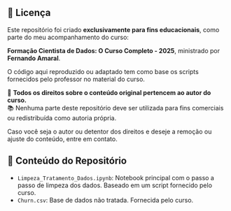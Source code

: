 ## 📄 Licença

Este repositório foi criado **exclusivamente para fins educacionais**, como parte do meu acompanhamento do curso:

**Formação Cientista de Dados: O Curso Completo - 2025**, ministrado por **Fernando Amaral**.

O código aqui reproduzido ou adaptado tem como base os scripts fornecidos pelo professor no material do curso. 

📌 **Todos os direitos sobre o conteúdo original pertencem ao autor do curso.**  
📚 Nenhuma parte deste repositório deve ser utilizada para fins comerciais ou redistribuída como autoria própria.

Caso você seja o autor ou detentor dos direitos e deseje a remoção ou ajuste do conteúdo, entre em contato.


## 📁 Conteúdo do Repositório

- `Limpeza_Tratamento_Dados.ipynb`: Notebook principal com o passo a passo de limpeza dos dados. Baseado em um script fornecido pelo curso.
- `Churn.csv`: Base de dados não tratada. Fornecida pelo curso.

